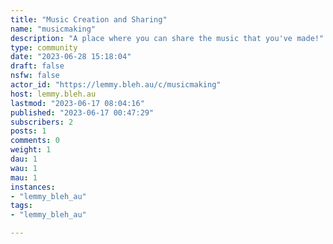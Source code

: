 ```yaml
---
title: "Music Creation and Sharing" 
name: "musicmaking"
description: "A place where you can share the music that you've made!"
type: community
date: "2023-06-28 15:18:04"
draft: false
nsfw: false
actor_id: "https://lemmy.bleh.au/c/musicmaking"
host: lemmy.bleh.au
lastmod: "2023-06-17 08:04:16"
published: "2023-06-17 00:47:29"
subscribers: 2
posts: 1
comments: 0
weight: 1
dau: 1
wau: 1
mau: 1
instances:
- "lemmy_bleh_au"
tags: 
- "lemmy_bleh_au"

---
```

